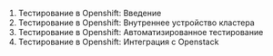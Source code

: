 1. Тестирование в Openshift: Введение
2. Тестирование в Openshift: Внутреннее устройство кластера
3. Тестирование в Openshift: Автоматизированное тестирование
4. Тестирование в Openshift: Интеграция с Openstack